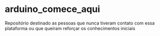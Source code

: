# arduino_comece_aqui
Repositório destinado as pessoas que nunca tiveram contato com essa plataforma ou que queiram reforçar os conhecimentos iniciais
